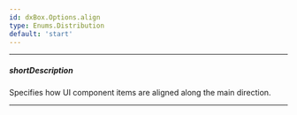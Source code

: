 ```yaml
---
id: dxBox.Options.align
type: Enums.Distribution
default: 'start'
---
```

---
##### shortDescription
Specifies how UI component items are aligned along the main direction.

---

